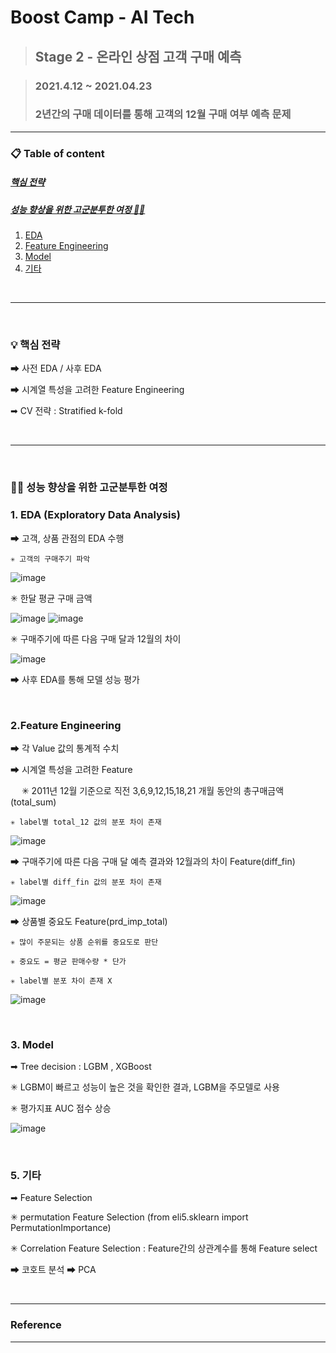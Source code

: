 # Boost Camp - AI Tech

> ## Stage 2 - 온라인 상점 고객 구매 예측

> ### 2021.4.12 ~ 2021.04.23
>
> ### 2년간의 구매 데이터를 통해 고객의 12월 구매 여부 예측 문제



---



### 📋 Table of content 

##### [핵심 전략](#strategy)<br>

##### [성능 향상을 위한 고군분투한 여정 🏃‍♀️](#fullprocess)

1. [EDA](#EDA)<br>
2. [Feature Engineering](#FE)<br>
3. [Model](#model)<br>
4. [기타](#etc)<br>

<br>

---


<br>

### 💡 핵심 전략<a name = 'strategy'></a>

 ➡ 사전 EDA / 사후 EDA

 ➡ 시계열 특성을 고려한 Feature Engineering
 
 ➡ CV 전략 : Stratified k-fold

<br>

---

<br>

### 🏃‍♀️ 성능 향상을 위한 고군분투한 여정 <a name ='fullprocess'></a>

### 1. EDA (Exploratory Data Analysis)<a name='EDA'></a>

 ➡ 고객, 상품 관점의 EDA 수행

    ✳ 고객의 구매주기 파악

![image](https://user-images.githubusercontent.com/77056802/125425286-cb0a852f-16f4-4402-9805-272c8370783a.png)

   ✳ 한달 평균 구매 금액 

![image](https://user-images.githubusercontent.com/77056802/125425496-a76b6055-d285-4199-8ab0-8e80c1ad9457.png)
![image](https://user-images.githubusercontent.com/77056802/125425700-5d20be71-4858-4ac1-a139-16f16af37c6c.png)

   ✳ 구매주기에 따른 다음 구매 달과 12월의 차이

![image](https://user-images.githubusercontent.com/77056802/125430482-87fadd59-bc65-41b2-8c7f-7b4f72ce0134.png)



 ➡ 사후 EDA를 통해 모델 성능 평가



<br>

### 2.Feature Engineering<a name ='FE'></a>

 ➡ 각 Value 값의 통계적 수치

 ➡ 시계열 특성을 고려한 Feature

　  ✳ 2011년 12월 기준으로 직전 3,6,9,12,15,18,21 개월 동안의 총구매금액(total_sum)
 
    ✳ label별 total_12 값의 분포 차이 존재

![image](https://user-images.githubusercontent.com/77056802/125777678-c31f26e8-2c35-4ff4-b271-cc63b73749b4.png)


 ➡ 구매주기에 따른 다음 구매 달 예측 결과와 12월과의 차이 Feature(diff_fin)
 
    ✳ label별 diff_fin 값의 분포 차이 존재

![image](https://user-images.githubusercontent.com/77056802/125430569-e547ad8a-81e3-4beb-bf5a-374008e90a89.png)


 ➡ 상품별 중요도 Feature(prd_imp_total)
 
    ✳ 많이 주문되는 상품 순위를 중요도로 판단
   
    ✳ 중요도 = 평균 판매수량 * 단가
   
    ✳ label별 분포 차이 존재 X 

![image](https://user-images.githubusercontent.com/77056802/125780866-4cef7ff7-e0c2-4520-b577-c20349760574.png)


<br>

### 3. Model <a name = 'model'></a>

➡ Tree decision : LGBM , XGBoost

   ✳ LGBM이 빠르고 성능이 높은 것을 확인한 결과, LGBM을 주모델로 사용 
  
   ✳ 평가지표 AUC 점수 상승

![image](https://user-images.githubusercontent.com/77056802/125779518-5c9a63c1-69d0-4831-a2f1-bd5774c572f6.png)



<br>


### 5. 기타 <a name = 'etc'></a>

➡ Feature Selection

   ✳ permutation Feature Selection (from eli5.sklearn import PermutationImportance)
  
   ✳ Correlation Feature Selection : Feature간의 상관계수를 통해 Feature select
  
➡ 코호트 분석
➡ PCA




<br>

---

### Reference

---

